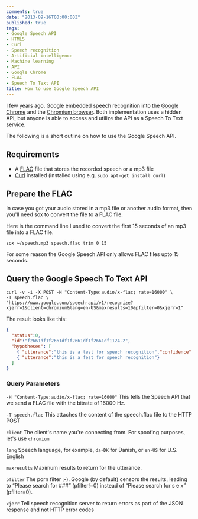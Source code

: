 ```yaml
---
comments: true
date: "2013-09-16T00:00:00Z"
published: true
tags:
- Google Speech API
- HTML5
- Curl
- Speech recognition
- Artificial intelligence
- Machine learning
- API
- Google Chrome
- FLAC
- Speech To Text API
title: How to use Google Speech API
---
```


I few years ago, Google embedded speech recognition into the [Google
Chrome][1] and the [Chromium browser][2]. Both implementation uses a
hidden API, but anyone is able to access and utilize the API as a
Speech To Text service.

The following is a short outline on how to use the Google Speech API.

## Requirements

* A [FLAC][3] file that stores the recorded speech or a mp3 file
* [Curl][4] installed (installed using e.g. `sudo apt-get install curl`)

## Prepare the FLAC

In case you got your audio stored in a mp3 file or another audio
format, then you'll need sox to convert the file to a FLAC file.

Here is the command line I used to convert the first 15 seconds of an
mp3 file into a FLAC file.

```
sox ~/speech.mp3 speech.flac trim 0 15
```

For some reason the Google Speech API only allows FLAC files upto 15
seconds.

## Query the Google Speech To Text API

```
curl -v -i -X POST -H "Content-Type:audio/x-flac; rate=16000" \
-T speech.flac \
"https://www.google.com/speech-api/v1/recognize?xjerr=1&client=chromium&lang=en-US&maxresults=10&pfilter=0&xjerr=1"
```

The result looks like this:

```json
{
  "status":0,
  "id":"f2661df1f2661df1f2661df1f2661df1124-2",
  "hypotheses": [
    { "utterance":"this is a test for speech recognition","confidence":0.7654833},
    { "utterance":"this is a fest for speech recognition"}
  ]
}
```

### Query Parameters

`-H "Content-Type:audio/x-flac; rate=16000"`
This tells the Speech API that we send a FLAC file with the bitrate of 16000 Hz.

`-T speech.flac`
This attaches the content of the speech.flac file to the HTTP POST

`client`
The client's name you're connecting from. For spoofing purposes,
let's use `chromium`

`lang`
Speech language, for example, `da-DK` for Danish, or `en-US`
for U.S. English

`maxresults`
Maximum results to return for the utterance.

`pfilter`
The porn filter ;-). Google (by default) censors the results, leading
to “Please search for ###” (pfilter!=0) instead of “Please search for
s e x” (pfilter=0).

`xjerr`
Tell speech recognition server to return errors as part of the JSON
response and not HTTP error codes


[1]: http://www.google.com/chrome
[2]: http://www.chromium.org/
[3]: https://xiph.org/flac/
[4]: http://curl.haxx.se/